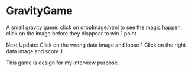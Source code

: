 # GravityGame

A small gravity game.
click on dropImage.html to see the magic happen.
click on the image before they disppear to win 1 point 

Next Update:
   Click on the wrong data image and loose 1
   Click on the right data image and score 1
   
   
 This game is design for my interview purpose.
 
 
